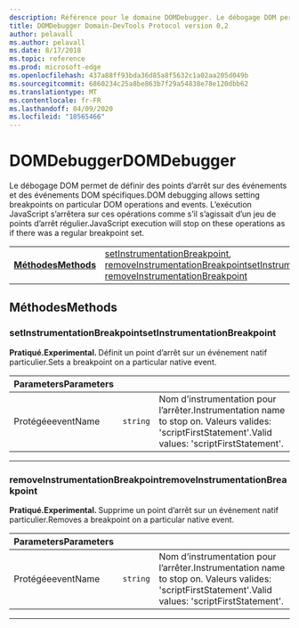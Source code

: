```yaml
---
description: Référence pour le domaine DOMDebugger. Le débogage DOM permet de définir des points d’arrêt sur des événements et des événements DOM spécifiques. L’exécution JavaScript s’arrêtera sur ces opérations comme s’il s’agissait d’un jeu de points d’arrêt régulier.
title: DOMDebugger Domain-DevTools Protocol version 0,2
author: pelavall
ms.author: pelavall
ms.date: 8/17/2018
ms.topic: reference
ms.prod: microsoft-edge
ms.openlocfilehash: 437a88ff93bda36d85a8f5632c1a02aa205d049b
ms.sourcegitcommit: 6860234c25a8be863b7f29a54838e78e120dbb62
ms.translationtype: MT
ms.contentlocale: fr-FR
ms.lasthandoff: 04/09/2020
ms.locfileid: "10565466"
---
```

# <span data-ttu-id="33807-105">DOMDebugger</span><span class="sxs-lookup"><span data-stu-id="33807-105">DOMDebugger</span></span>
<span data-ttu-id="33807-106">Le débogage DOM permet de définir des points d’arrêt sur des événements et des événements DOM spécifiques.</span><span class="sxs-lookup"><span data-stu-id="33807-106">DOM debugging allows setting breakpoints on particular DOM operations and events.</span></span> <span data-ttu-id="33807-107">L’exécution JavaScript s’arrêtera sur ces opérations comme s’il s’agissait d’un jeu de points d’arrêt régulier.</span><span class="sxs-lookup"><span data-stu-id="33807-107">JavaScript execution will stop on these operations as if there was a regular breakpoint set.</span></span>

| | |
|-|-|
| [**<span data-ttu-id="33807-108">Méthodes</span><span class="sxs-lookup"><span data-stu-id="33807-108">Methods</span></span>**](#methods) | <span data-ttu-id="33807-109">[setInstrumentationBreakpoint](#setinstrumentationbreakpoint), [removeInstrumentationBreakpoint](#removeinstrumentationbreakpoint)</span><span class="sxs-lookup"><span data-stu-id="33807-109">[setInstrumentationBreakpoint](#setinstrumentationbreakpoint), [removeInstrumentationBreakpoint](#removeinstrumentationbreakpoint)</span></span> |
## <span data-ttu-id="33807-110">Méthodes</span><span class="sxs-lookup"><span data-stu-id="33807-110">Methods</span></span>

### <span data-ttu-id="33807-111">setInstrumentationBreakpoint</span><span class="sxs-lookup"><span data-stu-id="33807-111">setInstrumentationBreakpoint</span></span>
<span><b><span data-ttu-id="33807-112">Pratiqué.</span><span class="sxs-lookup"><span data-stu-id="33807-112">Experimental.</span></span> </b></span><span data-ttu-id="33807-113">Définit un point d’arrêt sur un événement natif particulier.</span><span class="sxs-lookup"><span data-stu-id="33807-113">Sets a breakpoint on a particular native event.</span></span>

<table>
    <thead>
        <tr>
            <th><span data-ttu-id="33807-114">Parameters</span><span class="sxs-lookup"><span data-stu-id="33807-114">Parameters</span></span></th>
            <th></th>
            <th></th>
        </tr>
    </thead>
    <tbody>
        <tr>
            <td><span data-ttu-id="33807-115">Protégée</span><span class="sxs-lookup"><span data-stu-id="33807-115">eventName</span></span></td>
            <td><code class="flyout">string</code></td>
            <td><span data-ttu-id="33807-116">Nom d’instrumentation pour l’arrêter.</span><span class="sxs-lookup"><span data-stu-id="33807-116">Instrumentation name to stop on.</span></span> <span data-ttu-id="33807-117">Valeurs valides: 'scriptFirstStatement'.</span><span class="sxs-lookup"><span data-stu-id="33807-117">Valid values: 'scriptFirstStatement'.</span></span></td>
        </tr>
    </tbody>
</table>
</p>

---

### <span data-ttu-id="33807-118">removeInstrumentationBreakpoint</span><span class="sxs-lookup"><span data-stu-id="33807-118">removeInstrumentationBreakpoint</span></span>
<span><b><span data-ttu-id="33807-119">Pratiqué.</span><span class="sxs-lookup"><span data-stu-id="33807-119">Experimental.</span></span> </b></span><span data-ttu-id="33807-120">Supprime un point d’arrêt sur un événement natif particulier.</span><span class="sxs-lookup"><span data-stu-id="33807-120">Removes a breakpoint on a particular native event.</span></span>

<table>
    <thead>
        <tr>
            <th><span data-ttu-id="33807-121">Parameters</span><span class="sxs-lookup"><span data-stu-id="33807-121">Parameters</span></span></th>
            <th></th>
            <th></th>
        </tr>
    </thead>
    <tbody>
        <tr>
            <td><span data-ttu-id="33807-122">Protégée</span><span class="sxs-lookup"><span data-stu-id="33807-122">eventName</span></span></td>
            <td><code class="flyout">string</code></td>
            <td><span data-ttu-id="33807-123">Nom d’instrumentation pour l’arrêter.</span><span class="sxs-lookup"><span data-stu-id="33807-123">Instrumentation name to stop on.</span></span> <span data-ttu-id="33807-124">Valeurs valides: 'scriptFirstStatement'.</span><span class="sxs-lookup"><span data-stu-id="33807-124">Valid values: 'scriptFirstStatement'.</span></span></td>
        </tr>
    </tbody>
</table>
</p>

---
